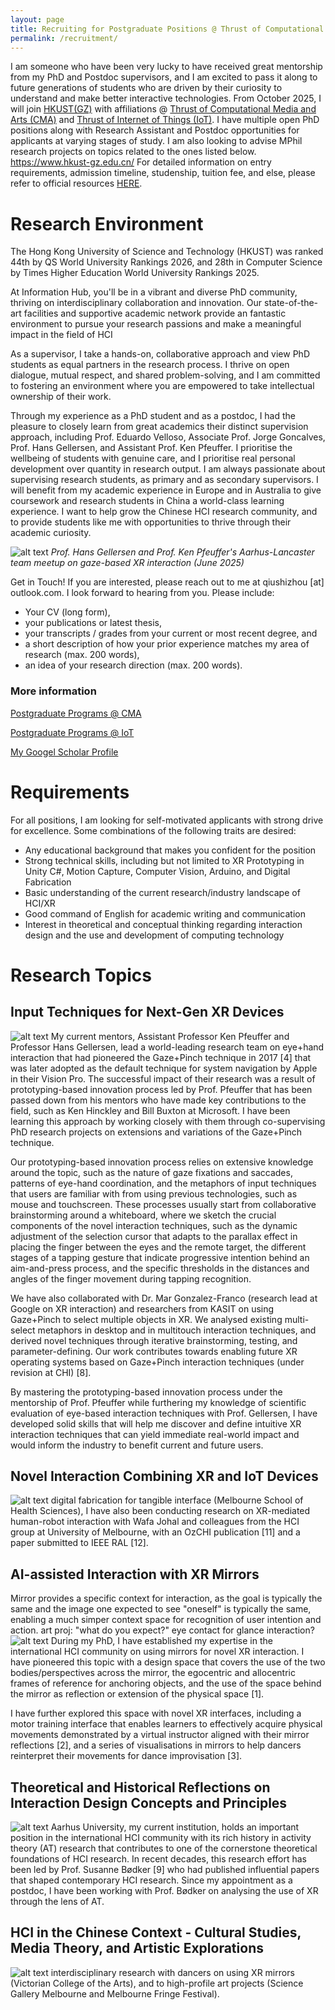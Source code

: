 ```yaml
---
layout: page
title: Recruiting for Postgraduate Positions @ Thrust of Computational Media and Arts, HKUST(GZ) 
permalink: /recruitment/
---
```

I am someone who have been very lucky to have received great mentorship from my PhD and Postdoc supervisors, and I am excited to pass it along to future generations of students who are driven by their curiosity to understand and make better interactive technologies. From October 2025, I will join <a href="https://iott.hkust-gz.edu.cn/">HKUST(GZ)</a> with affiliations @ <a href="https://cma.hkust-gz.edu.cn/"> Thrust of Computational Media and Arts (CMA)</a> and <a href="https://iott.hkust-gz.edu.cn/"> Thrust of Internet of Things (IoT)</a>. I have multiple open PhD positions along with Research Assistant and Postdoc opportunities for applicants at varying stages of study. I am also looking to advise MPhil research projects on topics related to the ones listed below. 
https://www.hkust-gz.edu.cn/
For detailed information on entry requirements, admission timeline, studenship, tuition fee, and else, please refer to official resources <a href="https://fytgs.hkust-gz.edu.cn/admissions/before-submitting-an-application">HERE</a>.

# Research Environment

The Hong Kong University of Science and Technology (HKUST) was ranked 44th by QS World University Rankings 2026, and 28th in Computer Science by Times Higher Education World University Rankings 2025.

 At Information Hub, you'll be in a vibrant and diverse PhD community, thriving on interdisciplinary collaboration and innovation. Our state-of-the-art facilities and supportive academic network provide an fantastic environment to pursue your research passions and make a meaningful impact in the field of HCI

As a supervisor, I take a hands-on, collaborative approach and view PhD students as equal partners in the research process. I thrive on open dialogue, mutual respect, and shared problem-solving, and I am committed to fostering an environment where you are empowered to take intellectual ownership of their work.

Through my experience as a PhD student and as a postdoc, I had the pleasure to closely learn from great academics their distinct supervision approach, including Prof. Eduardo Velloso, Associate Prof. Jorge Goncalves, Prof. Hans Gellersen, and Assistant Prof. Ken Pfeuffer. I prioritise the wellbeing of students with genuine care, and I prioritise real personal development over quantity in research output. 
I am always passionate about supervising research students, as primary and as secondary supervisors. I will benefit from my academic experience in Europe and in Australia to give coursework and research students in China a world-class learning experience. I want to help grow the Chinese HCI research community, and to provide students like me with opportunities to thrive through their academic curiosity.



![alt text](assets/images/recruitment/gemini.jpg)
*Prof. Hans Gellersen and Prof. Ken Pfeuffer's Aarhus-Lancaster team meetup on gaze-based XR interaction  (June 2025)*

Get in Touch!
If you are interested, please reach out to me at qiushizhou [at] outlook.com. I look forward to hearing from you. Please include:

- Your CV (long form),
- your publications or latest thesis,
- your transcripts / grades from your current or most recent degree, and
- a short description of how your prior experience matches my area of research (max. 200 words),
- an idea of your research direction (max. 200 words).

### More information

<a href="https://fytgs.hkust-gz.edu.cn/programs/computational-media-and-arts-5">Postgraduate Programs @ CMA</a>

<a href="https://fytgs.hkust-gz.edu.cn/programs/internet-of-things-5">Postgraduate Programs @ IoT</a>

<a href="https://scholar.google.com.au/citations?user=a-FggqcAAAAJ&hl=en">My Googel Scholar Profile</a>


# Requirements 

For all positions, I am looking for self-motivated applicants with strong drive for excellence. Some combinations of the following traits are desired:
<ul>
  <li>Any educational background that makes you confident for the position</li>
  <li>Strong technical skills, including but not limited to XR Prototyping in Unity C#, Motion Capture, Computer Vision, Arduino, and Digital Fabrication</li>
  <li>Basic understanding of the current research/industry landscape of HCI/XR</li>
  <li>Good command of English for academic writing and communication</li>
  <li>Interest in theoretical and conceptual thinking regarding interaction design and the use and development of computing technology</li>
</ul>

# Research Topics

## Input Techniques for Next-Gen XR Devices
![alt text](assets/images/recruitment/in.png)
My current mentors, Assistant Professor Ken Pfeuffer and Professor Hans Gellersen, lead a world-leading research team on eye+hand interaction that had pioneered the Gaze+Pinch technique in 2017 [4] that was later adopted as the default technique for system navigation by Apple in their Vision Pro. The successful impact of their research was a result of prototyping-based innovation process led by Prof. Pfeuffer that has been passed down from his mentors who have made key contributions to the field, such as Ken Hinckley and Bill Buxton at Microsoft. I have been learning this approach by working closely with them through co-supervising PhD research projects on extensions and variations of the Gaze+Pinch technique. 

Our prototyping-based innovation process relies on extensive knowledge around the topic, such as the nature of gaze fixations and saccades, patterns of eye-hand coordination, and the metaphors of input techniques that users are familiar with from using previous technologies, such as mouse and touchscreen. These processes usually start from collaborative brainstorming around a whiteboard, where we sketch the crucial components of the novel interaction techniques, such as the dynamic adjustment of the selection cursor that adapts to the parallax effect in placing the finger between the eyes and the remote target, the different stages of a tapping gesture that indicate progressive intention behind an aim-and-press process, and the specific thresholds in the distances and angles of the finger movement during tapping recognition.

We have also collaborated with Dr. Mar Gonzalez-Franco (research lead at Google on XR interaction) and researchers from KASIT on using Gaze+Pinch to select multiple objects in XR. We analysed existing multi-select metaphors in desktop and in multitouch interaction techniques, and derived novel techniques through iterative brainstorming, testing, and parameter-defining. Our work contributes towards enabling future XR operating systems based on Gaze+Pinch interaction techniques (under revision at CHI) [8]. 

By mastering the prototyping-based innovation process under the mentorship of Prof. Pfeuffer while furthering my knowledge of scientific evaluation of eye-based interaction techniques with Prof. Gellersen, I have developed solid skills that will help me discover and define intuitive XR interaction techniques that can yield immediate real-world impact and would inform the industry to benefit current and future users.  


## Novel Interaction Combining XR and IoT Devices
![alt text](assets/images/recruitment/out.png)
digital fabrication for tangible interface (Melbourne School of Health Sciences),  I have also been conducting research on XR-mediated human-robot interaction with Wafa Johal and colleagues from the HCI group at University of Melbourne, with an OzCHI publication [11] and a paper submitted to IEEE RAL [12].


## AI-assisted Interaction with XR Mirrors
Mirror provides a specific context for interaction, as the goal is typically the same and the image one expected to see "oneself" is typically the same, enabling a much simper context space for recognition of user intention and action. 
art proj: "what do you expect?" eye contact for glance interaction?
![alt text](assets/images/recruitment/mirror.png)
During my PhD, I have established my expertise in the international HCI community on using mirrors for novel XR interaction. I have pioneered this topic with a design space that covers the use of the two bodies/perspectives across the mirror, the egocentric and allocentric frames of reference for anchoring objects, and the use of the space behind the mirror as reflection or extension of the physical space [1]. 

I have further explored this space with novel XR interfaces, including a motor training interface that enables learners to effectively acquire physical movements demonstrated by a virtual instructor aligned with their mirror reflections [2], and a series of visualisations in mirrors to help dancers reinterpret their movements for dance improvisation [3].



## Theoretical and Historical Reflections on Interaction Design Concepts and Principles
![alt text](assets/images/recruitment/history.png)
Aarhus University, my current institution, holds an important position in the international HCI community with its rich history in activity theory (AT) research that contributes to one of the cornerstone theoretical foundations of HCI research. In recent decades, this research effort has been led by Prof. Susanne Bødker [9] who had published influential papers that shaped contemporary HCI research. Since my appointment as a postdoc, I have been working with Prof. Bødker on analysing the use of XR through the lens of AT. 

## HCI in the Chinese Context - Cultural Studies, Media Theory, and Artistic Explorations
![alt text](assets/images/recruitment/books.png)
interdisciplinary research with dancers on using XR mirrors (Victorian College of the Arts), and to high-profile art projects (Science Gallery Melbourne and Melbourne Fringe Festival).

